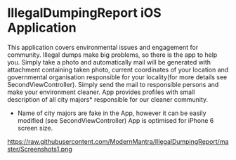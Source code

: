 # IllegalDumpingReport iOS Application
This application covers environmental issues and engagement for community. 
Illegal dumps make big problems, so there is the app to help you. 
Simply take a photo and automatically mail will be generated with attachment containing taken photo, current coordinates of your location and 
governmental organisation responsible for your locality(for more details see SecondViewController). 
Simply send the mail to responsible persons and make your environment cleaner. 
App provides profiles with small description of all city majors* responsible for our cleaner community. 

* Name of city majors are fake in the App, however it can be easily modified (see SecondViewController)
  App is optimised for iPhone 6 screen size. 

https://raw.githubusercontent.com/ModernMantra/IllegalDumpingReport/master/Screenshots1.png
